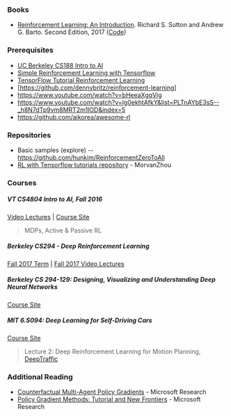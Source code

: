 ### Books

- [Reinforcement Learning: An Introduction](http://incompleteideas.net/sutton/book/the-book-2nd.html). Richard S. Sutton 
and Andrew G. Barto. Second Edition, 2017 ([Code](https://github.com/ShangtongZhang/reinforcement-learning-an-introduction))

### Prerequisites

- [UC Berkeley CS188 Intro to AI](http://ai.berkeley.edu/lecture_videos.html)
- [Simple Reinforcement Learning with Tensorflow](https://medium.com/emergent-future/simple-reinforcement-learning-with-tensorflow-part-0-q-learning-with-tables-and-neural-networks-d195264329d0)
- [TensorFlow Tutorial Reinforcement Learning](https://www.youtube.com/watch?v=Vz5l886eptw)
- [https://github.com/dennybritz/reinforcement-learning]
- https://www.youtube.com/watch?v=bHeeaXgqVig
- https://www.youtube.com/watch?v=Ig0ekhtAfkY&list=PLTnAYbE3sS--_h8N7dTp9vm8MRT2m1IOD&index=5
- https://github.com/aikorea/awesome-rl

### Repositories
- Basic samples (explore) -- https://github.com/hunkim/ReinforcementZeroToAll
- [RL with Tensorflow tutorials repository](https://github.com/MorvanZhou/Reinforcement-learning-with-tensorflow) - MorvanZhou 

### Courses

##### VT CS4804 Intro to AI, Fall 2016

[Video Lectures](https://www.youtube.com/watch?v=i-EtFuWHufc&list=PLUenpfvlyoa1iiSbGy9BBewgiXjzxVgBd) | [Course Site]( http://courses.cs.vt.edu/cs4804/)

>  MDPs, Active & Passive RL

##### Berkeley CS294 - Deep Reinforcement Learning

[Fall 2017 Term](http://rll.berkeley.edu/deeprlcourse/)  |  [Fall 2017 Video Lectures](https://www.youtube.com/playlist?list=PLkFD6_40KJIznC9CDbVTjAF2oyt8_VAe3)

##### Berkeley CS 294-129: Designing, Visualizing and Understanding Deep Neural Networks

[Course Site](https://bcourses.berkeley.edu/courses/1453965/)

##### MIT 6.S094: Deep Learning for Self-Driving Cars

[Course Site](http://selfdrivingcars.mit.edu/)

> Lecture 2: Deep Reinforcement Learning for Motion Planning, [DeepTraffic](http://selfdrivingcars.mit.edu/deeptraffic)

### Additional Reading

- [Counterfactual Multi-Agent Policy Gradients](https://channel9.msdn.com/Shows/Microsoft-Research/Counterfactual-Multi-Agent-Policy-Gradients) - Microsoft Research
- [Policy Gradient Methods: Tutorial and New Frontiers](https://channel9.msdn.com/Shows/Microsoft-Research/Policy-Gradient-Methods-Tutorial-and-New-Frontiers) - Microsoft Research

